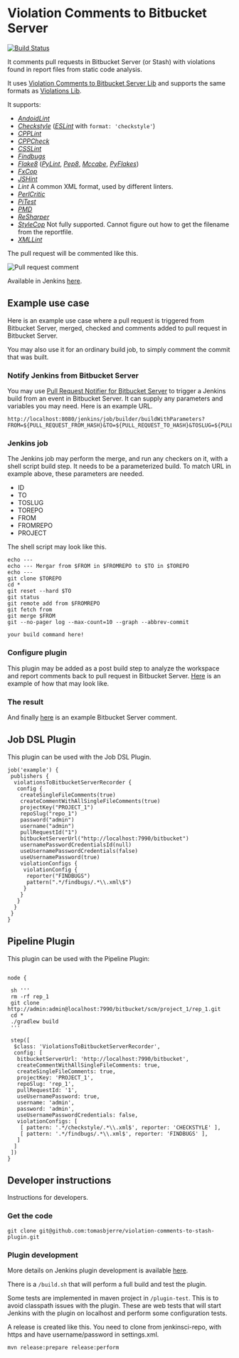 # Violation Comments to Bitbucket Server

[![Build Status](https://jenkins.ci.cloudbees.com/job/plugins/job/violation-comments-to-stash-plugin/badge/icon)](https://jenkins.ci.cloudbees.com/job/plugins/job/violation-comments-to-stash-plugin/)

It comments pull requests in  Bitbucket Server (or Stash) with violations found in report files from static code analysis.

It uses [Violation Comments to Bitbucket Server Lib](https://github.com/tomasbjerre/violation-comments-to-bitbucket-server-lib) and supports the same formats as [Violations Lib](https://github.com/tomasbjerre/violations-lib).

It supports:
 * [_AndoidLint_](http://developer.android.com/tools/help/lint.html)
 * [_Checkstyle_](http://checkstyle.sourceforge.net/) ([_ESLint_](https://github.com/sindresorhus/grunt-eslint) with `format: 'checkstyle'`)
 * [_CPPLint_](https://github.com/theandrewdavis/cpplint)
 * [_CPPCheck_](http://cppcheck.sourceforge.net/)
 * [_CSSLint_](https://github.com/CSSLint/csslint)
 * [_Findbugs_](http://findbugs.sourceforge.net/)
 * [_Flake8_](http://flake8.readthedocs.org/en/latest/) ([_PyLint_](https://www.pylint.org/), [_Pep8_](https://github.com/PyCQA/pycodestyle), [_Mccabe_](https://pypi.python.org/pypi/mccabe), [_PyFlakes_](https://pypi.python.org/pypi/pyflakes))
 * [_FxCop_](https://en.wikipedia.org/wiki/FxCop)
 * [_JSHint_](http://jshint.com/)
 * _Lint_ A common XML format, used by different linters.
 * [_PerlCritic_](https://github.com/Perl-Critic)
 * [_PiTest_](http://pitest.org/)
 * [_PMD_](https://pmd.github.io/)
 * [_ReSharper_](https://www.jetbrains.com/resharper/)
 * [_StyleCop_](https://stylecop.codeplex.com/) Not fully supported. Cannot figure out how to get the filename from the reportfile.
 * [_XMLLint_](http://xmlsoft.org/xmllint.html)
 
The pull request will be commented like this.

![Pull request comment](https://raw.githubusercontent.com/jenkinsci/violation-comments-to-stash-plugin/master/sandbox/screenshot-stash.png)

Available in Jenkins [here](https://wiki.jenkins-ci.org/display/JENKINS/Violation+Comments+to+Bitbucket+Server+Plugin).

## Example use case
Here is an example use case where a pull request is triggered from Bitbucket Server, merged, checked and comments added to pull request in Bitbucket Server.

You may also use it for an ordinary build job, to simply comment the commit that was built.

### Notify Jenkins from Bitbucket Server
You may use [Pull Request Notifier for Bitbucket Server](https://github.com/tomasbjerre/pull-request-notifier-for-bitbucket) to trigger a Jenkins build from an event in Bitbucket Server. It can supply any parameters and variables you may need. Here is an example URL.

```
http://localhost:8080/jenkins/job/builder/buildWithParameters?FROM=${PULL_REQUEST_FROM_HASH}&TO=${PULL_REQUEST_TO_HASH}&TOSLUG=${PULL_REQUEST_TO_REPO_SLUG}&TOREPO=${PULL_REQUEST_TO_HTTP_CLONE_URL}&FROMREPO=${PULL_REQUEST_FROM_HTTP_CLONE_URL}&ID=${PULL_REQUEST_ID}&PROJECT=${PULL_REQUEST_TO_REPO_PROJECT_KEY}
```

### Jenkins job
The Jenkins job may perform the merge, and run any checkers on it, with a shell script build step. It needs to be a parameterized build. To match URL in example above, these parameters are needed.
 * ID
 * TO
 * TOSLUG
 * TOREPO
 * FROM
 * FROMREPO
 * PROJECT

The shell script may look like this.

```
echo ---
echo --- Mergar from $FROM in $FROMREPO to $TO in $TOREPO
echo ---
git clone $TOREPO
cd *
git reset --hard $TO
git status
git remote add from $FROMREPO
git fetch from
git merge $FROM
git --no-pager log --max-count=10 --graph --abbrev-commit

your build command here!
```

### Configure plugin
This plugin may be added as a post build step to analyze the workspace and report comments back to pull request in Bitbucket Server. [Here](https://raw.githubusercontent.com/tomasbjerre/violation-comments-to-stash-plugin/master/sandbox/screenshot-config.png) is an example of how that may look like.

### The result
And finally [here](https://raw.githubusercontent.com/tomasbjerre/violation-comments-to-stash-plugin/master/sandbox/screenshot-stash.png) is an example Bitbucket Server comment.

## Job DSL Plugin

This plugin can be used with the Job DSL Plugin.

```
job('example') {
 publishers {
  violationsToBitbucketServerRecorder {
   config {
    createSingleFileComments(true)
    createCommentWithAllSingleFileComments(true)
    projectKey("PROJECT_1")
    repoSlug("repo_1")
    password("admin")
    username("admin")
    pullRequestId("1")
    bitbucketServerUrl("http://localhost:7990/bitbucket")
    usernamePasswordCredentialsId(null)
    useUsernamePasswordCredentials(false)
    useUsernamePassword(true)
    violationConfigs {
     violationConfig {
      reporter("FINDBUGS")
      pattern(".*/findbugs/.*\\.xml\$")
     }
    }
   }
  }
 }
}
```

## Pipeline Plugin

This plugin can be used with the Pipeline Plugin:

```

node {

 sh '''
 rm -rf rep_1
 git clone http://admin:admin@localhost:7990/bitbucket/scm/project_1/rep_1.git
 cd *
 ./gradlew build
 '''

 step([
  $class: 'ViolationsToBitbucketServerRecorder', 
  config: [
   bitbucketServerUrl: 'http://localhost:7990/bitbucket', 
   createCommentWithAllSingleFileComments: true, 
   createSingleFileComments: true, 
   projectKey: 'PROJECT_1', 
   repoSlug: 'rep_1', 
   pullRequestId: '1', 
   useUsernamePassword: true, 
   username: 'admin', 
   password: 'admin', 
   useUsernamePasswordCredentials: false, 
   violationConfigs: [
    [ pattern: '.*/checkstyle/.*\\.xml$', reporter: 'CHECKSTYLE' ], 
    [ pattern: '.*/findbugs/.*\\.xml$', reporter: 'FINDBUGS' ], 
   ]
  ]
 ])
}
```

## Developer instructions
Instructions for developers.

### Get the code

```
git clone git@github.com:tomasbjerre/violation-comments-to-stash-plugin.git
```

### Plugin development
More details on Jenkins plugin development is available [here](https://wiki.jenkins-ci.org/display/JENKINS/Plugin+tutorial).

There is a ```/build.sh``` that will perform a full build and test the plugin.

Some tests are implemented in maven project in ```/plugin-test```. This is to avoid classpath issues with the plugin. These are web tests that will start Jenkins with the plugin on localhost and perform some configuration tests.

A release is created like this. You need to clone from jenkinsci-repo, with https and have username/password in settings.xml.
```
mvn release:prepare release:perform
```
